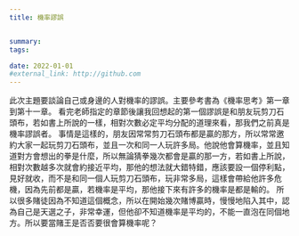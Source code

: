 ```yaml
---
title: 機率謬誤


summary: 
tags:

date: 2022-01-01
#external_link: http://github.com
--- 
```



此次主題要談論自己或身邊的人對機率的謬誤。主要參考書為《機率思考》第一章到第十一章。
看完老師指定的章節後讓我回想起的第一個謬誤是和朋友玩剪刀石頭布，若如書上所說的一樣，相對次數必定平均分配的道理來看，那我們之前真是機率謬誤者。
事情是這樣的，朋友因常常剪刀石頭布都是贏的那方，所以常常邀約大家一起玩剪刀石頭布，並且一次和同一人玩許多局。他說他會算機率，並且知道對方會想出的拳是什麼，所以無論猜拳幾次都會是贏的那一方，若如書上所說，相對次數越多次就會約接近平均，那他的想法就大錯特錯，應該要設一個停利點，見好就收，而不是和同一個人玩剪刀石頭布，玩非常多局，這樣會帶給他許多危機，因為先前都是贏，若機率是平均，那他接下來有許多的機率是都是輸的。
所以很多賭徒因為不知道這個概念，所以在開始幾次賭博贏時，慢慢地陷入其中，認為自己是天選之子，非常幸運，但他卻不知道機率是平均的，不能一直泡在同個地方。所以要當賭王是否否要很會算機率呢？



